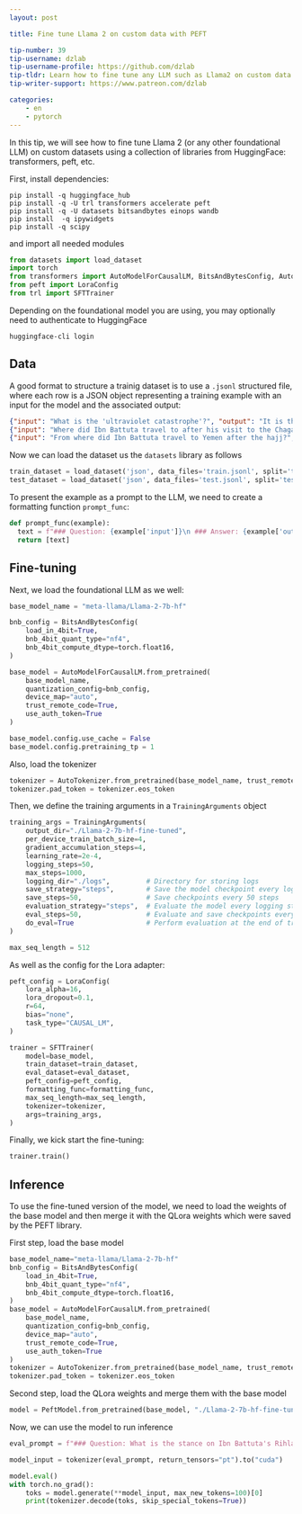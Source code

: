 ```yaml
---
layout: post

title: Fine tune Llama 2 on custom data with PEFT

tip-number: 39
tip-username: dzlab
tip-username-profile: https://github.com/dzlab
tip-tldr: Learn how to fine tune any LLM such as Llama2 on custom data using PEFT
tip-writer-support: https://www.patreon.com/dzlab

categories:
    - en
    - pytorch
---
```


In this tip, we will see how to fine tune Llama 2 (or any other foundational LLM) on custom datasets using a collection of libraries from HuggingFace: transformers, peft, etc.

First, install dependencies:
```shell
pip install -q huggingface_hub
pip install -q -U trl transformers accelerate peft
pip install -q -U datasets bitsandbytes einops wandb
pip install  -q ipywidgets
pip install -q scipy
```

and import all needed modules

```python
from datasets import load_dataset
import torch
from transformers import AutoModelForCausalLM, BitsAndBytesConfig, AutoTokenizer, TrainingArguments
from peft import LoraConfig
from trl import SFTTrainer
```

Depending on the foundational model you are using, you may optionally need to authenticate to HuggingFace
```shell
huggingface-cli login
```

## Data

A good format to structure a trainig dataset is to use a `.jsonl` structured file, where each row is a JSON object representing a training example with an input for the model and the associated output:

```json
{"input": "What is the 'ultraviolet catastrophe'?", "output": "It is the misbehavior of a formula for higher frequencies."}
{"input": "Where did Ibn Battuta travel to after his visit to the Chagatai Khanate?", "output": "Constantinople"}
{"input": "From where did Ibn Battuta travel to Yemen after the hajj?", "output": "He traveled via the Red Sea."}
```

Now we can load the dataset us the `datasets` library as follows

```python
train_dataset = load_dataset('json', data_files='train.jsonl', split='train')
test_dataset = load_dataset('json', data_files='test.jsonl', split='test')
```

To present the example as a prompt to the LLM, we need to create a formatting function `prompt_func`:
```python
def prompt_func(example):
  text = f"### Question: {example['input']}\n ### Answer: {example['output']}"
  return [text]
```

## Fine-tuning

Next, we load the foundational LLM as we well:

```python
base_model_name = "meta-llama/Llama-2-7b-hf"

bnb_config = BitsAndBytesConfig(
    load_in_4bit=True,
    bnb_4bit_quant_type="nf4",
    bnb_4bit_compute_dtype=torch.float16,
)

base_model = AutoModelForCausalLM.from_pretrained(
    base_model_name,
    quantization_config=bnb_config,
    device_map="auto",
    trust_remote_code=True,
    use_auth_token=True
)

base_model.config.use_cache = False
base_model.config.pretraining_tp = 1
```

Also, load the tokenizer

```python
tokenizer = AutoTokenizer.from_pretrained(base_model_name, trust_remote_code=True)
tokenizer.pad_token = tokenizer.eos_token
```

Then, we define the training arguments in a `TrainingArguments` object

```python
training_args = TrainingArguments(
    output_dir="./Llama-2-7b-hf-fine-tuned",
    per_device_train_batch_size=4,
    gradient_accumulation_steps=4,
    learning_rate=2e-4,
    logging_steps=50,
    max_steps=1000,
    logging_dir="./logs",         # Directory for storing logs
    save_strategy="steps",        # Save the model checkpoint every logging step
    save_steps=50,                # Save checkpoints every 50 steps
    evaluation_strategy="steps",  # Evaluate the model every logging step
    eval_steps=50,                # Evaluate and save checkpoints every 50 steps
    do_eval=True                  # Perform evaluation at the end of training
)

max_seq_length = 512
```

As well as the config for the Lora adapter:

```python
peft_config = LoraConfig(
    lora_alpha=16,
    lora_dropout=0.1,
    r=64,
    bias="none",
    task_type="CAUSAL_LM",
)
```

```python
trainer = SFTTrainer(
    model=base_model,
    train_dataset=train_dataset,
    eval_dataset=eval_dataset,
    peft_config=peft_config,
    formatting_func=formatting_func,
    max_seq_length=max_seq_length,
    tokenizer=tokenizer,
    args=training_args,
)
```

Finally, we kick start the fine-tuning:

```python
trainer.train()
```

## Inference
To use the fine-tuned version of the model, we need to load the weights of the base model and then merge it with the QLora weights which were saved by the PEFT library.

First step, load the base model
```python
base_model_name="meta-llama/Llama-2-7b-hf"
bnb_config = BitsAndBytesConfig(
    load_in_4bit=True,
    bnb_4bit_quant_type="nf4",
    bnb_4bit_compute_dtype=torch.float16,
)
base_model = AutoModelForCausalLM.from_pretrained(
    base_model_name,
    quantization_config=bnb_config,
    device_map="auto",
    trust_remote_code=True,
    use_auth_token=True
)
tokenizer = AutoTokenizer.from_pretrained(base_model_name, trust_remote_code=True)
tokenizer.pad_token = tokenizer.eos_token
```

Second step, load the QLora weights and merge them with the base model

```python
model = PeftModel.from_pretrained(base_model, "./Llama-2-7b-hf-fine-tuned")
```

Now, we can use the model to run inference

```python
eval_prompt = f"### Question: What is the stance on Ibn Battuta's Rihla?\n ### Answer: "

model_input = tokenizer(eval_prompt, return_tensors="pt").to("cuda")

model.eval()
with torch.no_grad():
    toks = model.generate(**model_input, max_new_tokens=100)[0]
    print(tokenizer.decode(toks, skip_special_tokens=True))
```
